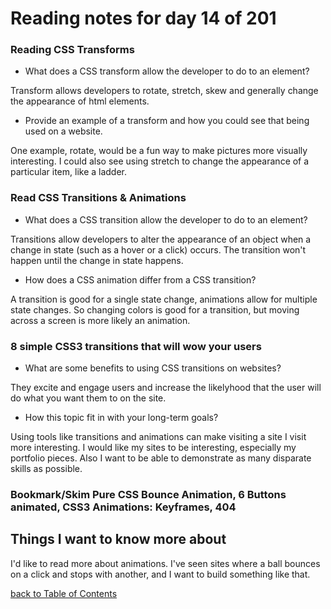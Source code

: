 # Reading notes for day 14 of 201

### Reading CSS Transforms

- What does a CSS transform allow the developer to do to an element?

Transform allows developers to rotate, stretch, skew and generally change the appearance of html elements.

- Provide an example of a transform and how you could see that being used on a website.

One example, rotate, would be a fun way to make pictures more visually interesting. I could also see using stretch to change the appearance of a particular item, like a ladder.

### Read CSS Transitions & Animations

- What does a CSS transition allow the developer to do to an element?

Transitions allow developers to alter the appearance of an object when a change in state (such as a hover or a click) occurs. The transition won't happen until the change in state happens.

- How does a CSS animation differ from a CSS transition?

A transition is good for a single state change, animations allow for multiple state changes. So changing colors is good for a transition, but moving across a screen is more likely an animation.

### 8 simple CSS3 transitions that will wow your users

- What are some benefits to using CSS transitions on websites?

They excite and engage users and increase the likelyhood that the user will do what you want them to on the site.

- How this topic fit in with your long-term goals?

Using tools like transitions and animations can make visiting a site I visit more interesting. I would like my sites to be interesting, especially my portfolio pieces. Also I want to be able to demonstrate as many disparate skills as possible.

### Bookmark/Skim Pure CSS Bounce Animation, 6 Buttons animated, CSS3 Animations: Keyframes, 404

## Things I want to know more about

I'd like to read more about animations. I've seen sites where a ball bounces on a click and stops with another, and I want to build something like that.

[back to Table of Contents](./README.md)